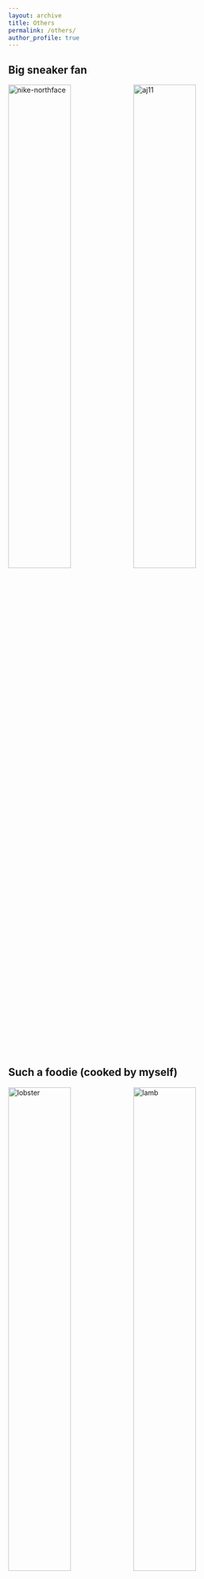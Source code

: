 ```yaml
---
layout: archive
title: Others
permalink: /others/
author_profile: true
---
```


## Big sneaker fan
<img src="http://zexinliu.github.io/images/nike-northface.png" alt="nike-northface" width="50%" /><img src="http://zexinliu.github.io/images/aj11.png" alt="aj11" width="50%" />

## Such a foodie (cooked by myself)
<img src="http://zexinliu.github.io/images/lobster.png" alt="lobster" width="50%" /><img src="http://zexinliu.github.io/images/lamb.png" alt="lamb" width="50%" />

## Travel enthusiasts
<img src="http://zexinliu.github.io/images/firstmountain.png" alt="firstmountain" width="50%" /><img src="http://zexinliu.github.io/images/nba.png" alt="nba" width="50%" />
